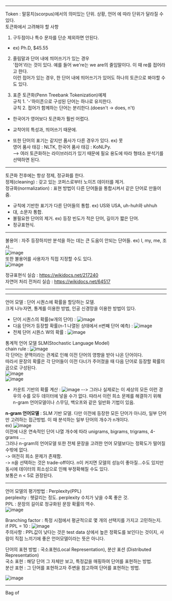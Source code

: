 ***
Token : 말뭉치(scorpus)에서의 의미있는 단위. 상황, 언어 에 따라 단위가 달라질 수 있다.  
토큰화에서 고려해야 할 사항  
1) 구두점이나 특수 문자를 단순 제외하면 안된다.  
 - ex) Ph.D, $45.55  
2) 줄림말과 단어 내에 띄어쓰기가 있는 경우  
'접어'라는 것이 있다. 예를 들어 we're는 we are의 줄임말이다. 이 때 re를 접어라고 한다.  
이런 접어가 있는 경우, 한 단어 내에 띄어쓰기가 있어도 하나의 토큰으로 봐야할 수도 있다.  

3) 표준 토큰화(Penn Treebank Tokenization)예제  
규칙 1. '-'하이픈으로 구성된 단어는 하나로 유지한다.  
규칙 2. 접어가 함께하는 단어는 분리한다.(doesn't -> does, n't)   
 - 한국어가 영어보다 토큰화가 훨씬 어렵다.  
 - 교착어의 특성과, 띄어쓰기 때문에.  

 - 또한 단어의 표기는 같지만 품사가 다른 경우가 있다. ex) 못  
영어 품사 태깅 : NLTK, 한국어 품사 태깅 : KoNLPy.  
 --> 여러 토큰화하는 라이브러리가 있기 때문에 필요 용도에 따라 형태소 분석기를 선택하면 된다.  

***

토큰화 전후에는 항상 정제, 정규화를 한다.  
정제(cleaning) : 갖고 있는 코퍼스로부터 노이즈 데이터를 제거.  
정규화(normalization) : 표현 방법이 다른 단어들을 통합시켜서 같은 단어로 만들어 줌.  
 - 규칙에 기반한 표기가 다른 단어들의 통합. ex) US와 USA, uh-huh와 uhhuh  
 - 대, 소문자 통합.  
 - 불필요한 단어의 제거. 
  ex) 등장 빈도가 적은 단어, 길이가 짧은 단어.  
 - 정규표현식.  

***

불용어 : 자주 등장하지만 분석을 하는 데는 큰 도움이 안되는 단어들. ex) I, my, me, 조사...  
![image](https://github.com/user-attachments/assets/8c0c39c9-38fd-4317-b1b4-55fe90575064)  
또한 불용어를 사용자가 직접 지정할 수도 있다.  
![image](https://github.com/user-attachments/assets/ac186076-38e9-47e8-9979-95d8338321df)  

정규표현식 실습 : https://wikidocs.net/217240  
자연어 처리 전처리 실습 : https://wikidocs.net/64517

***
***

언어 모델 : 단어 시퀀스에 확률을 할당하는 모델.  
크게 나누자면, 통계를 이용한 방법, 인공 신경망을 이용한 방법이 있다.  
 - 단어 시퀀스의 확률(w개의 단어) : ![image](https://github.com/user-attachments/assets/8c7adee2-dea9-4811-94e9-94372090cb05)
 - 다음 단어가 등장할 확률(n-1 나열된 상태에서 n번째 단어 예측) : ![image](https://github.com/user-attachments/assets/973ad4d3-9c9d-45ca-8670-4b637f08c218)
 - 전체 단어 시퀀스 W의 확률 : ![image](https://github.com/user-attachments/assets/c0b9f420-ebf0-4093-b33d-ab3c1828a79f)


통계적 언어 모델 SLM(Stochastic Language Model)  
chain rule : ![image](https://github.com/user-attachments/assets/37817c0f-eeb8-47a2-8234-109b3a690fbf)  
각 단어는 문맥이라는 관계로 인해 이전 단어의 영향을 받아 나온 단어이다.  
따라서 문장의 확률은 각 단어들이 이전 다너가 주어졌을 때 다음 단어로 등장할 확률의 곱으로 구성된다.  
![image](https://github.com/user-attachments/assets/f278bfa4-e50a-40bb-abcf-b3c0fdd6835a)  
![image](https://github.com/user-attachments/assets/734a075c-8e5b-41e8-b9ac-d006e71d1418)  
 - 카운트 기반의 확률 계산 :
![image](https://github.com/user-attachments/assets/d2bcf899-1f47-4bf3-b400-84e61c95ffe0)
 --> 그러나 실제로는 이 세상의 모든 이런 경우의 수를 모두 데이터에 넣을 수가 없다.
   따라서 이런 희소 문제를 해결하기 위해 n-gram 언어모델이나 스무딩, 백오프와 같은 일반화 기법이 있음.

**n-gram 언어모델** : SLM 기반 모델. 다만 이전에 등장한 모든 단어가 아니라, 일부 단어만 고려하는 접근방법. 이 때 분석하는 일부 단어의 개수가 n개이다.  
ex) ![image](https://github.com/user-attachments/assets/94fa13c7-d050-4d47-8c99-5e5528a7d8a6)  
이전에 나온 연속적인 단어 나열 개수에 따라 unigrams, bigrams, trigrams, 4-grams ....  
그러나 n-gram의 언어모델 또한 전체 문장을 고려한 언어 모델보다는 정확도가 떨어질 수밖에 없다.  
  -> 여전히 희소 문제가 존재함.  
  -> n을 선택하는 것은 trade-off이다. n이 커지면 모델의 성능이 좋아질...수도 있지만 동시에 데이터의 희소성으로 인해 부정확해질 수도 있다.  
  보통은 n < 5로 권장된다.  
  
***  

언어 모델의 평가방법 : Perplexity(PPL)  
perplexity : 헷갈리는 정도. perplexity 수치가 낮을 수록 좋은 것.  
PPL : 문장의 길이로 정규화된 문장 확률의 역수.    
![image](https://github.com/user-attachments/assets/371fd259-9aa0-4501-9b01-9eae31f13c0d)  

Branching factor : 특정 시점에서 평균적으로 몇 개의 선택지를 가지고 고민하는지.  
if PPL = 10 : ![image](https://github.com/user-attachments/assets/5c0ed835-ab43-4602-a9bd-30f4fe4787c3)  
주의사항 : PPL값이 낮다는 것은 test data 상에서 높은 정확도를 보인다는 것이지, 사람이 직접 느끼기에 좋은 언어모델이라는 뜻은 아니다.  

단어의 표현 방법 : 국소표현(Local Representation), 분산 표션 (Distributed Representation)  
국소 표현 : 해당 단어 그 자체만 보고, 특정값을 매핑하여 단어를 표현하는 방법.  
분산 표현 : 그 단어를 표현하고자 주변을 참고하여 단어를 표현하는 방법.  

![image](https://github.com/user-attachments/assets/b3c78be8-1802-4452-9c78-f5dc63c9540e)  
***
Bag of 













